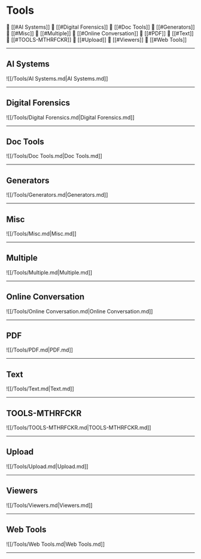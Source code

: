 <!--book-ignore-->
<!--dont-delete-these-comments-->

<div style="page-break-after: always;"></div>

# Tools

📄 [[#AI Systems]]
📄 [[#Digital Forensics]]
📄 [[#Doc Tools]]
📄 [[#Generators]]
📄 [[#Misc]]
📄 [[#Multiple]]
📄 [[#Online Conversation]]
📄 [[#PDF]]
📄 [[#Text]]
📄 [[#TOOLS-MTHRFCKR]]
📄 [[#Upload]]
📄 [[#Viewers]]
📄 [[#Web Tools]]

---

## AI Systems

![[/Tools/AI Systems.md|AI Systems.md]]

---

## Digital Forensics

![[/Tools/Digital Forensics.md|Digital Forensics.md]]

---

## Doc Tools

![[/Tools/Doc Tools.md|Doc Tools.md]]

---

## Generators

![[/Tools/Generators.md|Generators.md]]

---

## Misc

![[/Tools/Misc.md|Misc.md]]

---

## Multiple

![[/Tools/Multiple.md|Multiple.md]]

---

## Online Conversation

![[/Tools/Online Conversation.md|Online Conversation.md]]

---

## PDF

![[/Tools/PDF.md|PDF.md]]

---

## Text

![[/Tools/Text.md|Text.md]]

---

## TOOLS-MTHRFCKR

![[/Tools/TOOLS-MTHRFCKR.md|TOOLS-MTHRFCKR.md]]

---

## Upload

![[/Tools/Upload.md|Upload.md]]

---

## Viewers

![[/Tools/Viewers.md|Viewers.md]]

---

## Web Tools

![[/Tools/Web Tools.md|Web Tools.md]]

---

